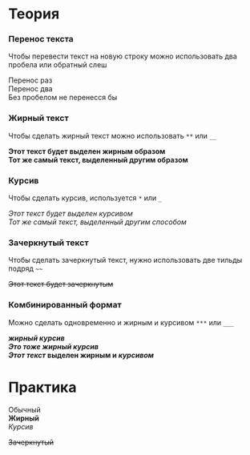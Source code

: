 # Теория

### Перенос текста

Чтобы перевести текст на новую строку можно использовать два пробела или обратный слеш

Перенос раз\
Перенос два  
Без пробелом не перенесся бы

### Жирный текст

Чтобы сделать жирный текст можно использовать `**` или `__`

**Этот текст будет выделен жирным образом**  
__Тот же самый текст, выделенный другим образом__

### Курсив

Чтобы сделать курсив, используется `*` или `_`

*Этот текст будет выделен курсивом*  
_Тот же самый текст, выделенный другим способом_

### Зачеркнутый текст

Чтобы сделать зачеркнутый текст, нужно использовать две тильды подряд `~~`

~~Этот текст будет зачеркнутым~~

### Комбинированный формат

Можно сделать одновременно и жирным и курсивом `***` или `___`

___жирный курсив___  
***Это тоже жирный курсив***  
**_Этот текст_ выделен жирным и _курсивом_**

# Практика

Обычный  
**Жирный**  
_Курсив_  

~~Зачеркнутый~~  